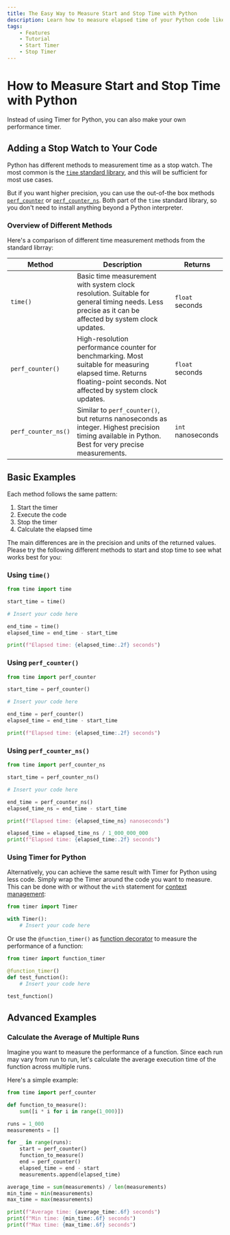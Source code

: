 ```yaml
---
title: The Easy Way to Measure Start and Stop Time with Python
description: Learn how to measure elapsed time of your Python code like a stop watch. Includes code examples for beginners and advanced users.
tags:
    - Features
    - Tutorial
    - Start Timer
    - Stop Timer
---
```


# How to Measure Start and Stop Time with Python
Instead of using Timer for Python, you can also make your own performance timer.

## Adding a Stop Watch to Your Code
Python has different methods to measurement time as a stop watch. The most common is the [`time` standard library](https://docs.python.org/3/library/time.html), and this will be sufficient for most use cases.

But if you want higher precision, you can use the out-of-the box methods [`perf_counter`](https://docs.python.org/3/library/time.html#time.perf_counter) or [`perf_counter_ns`](https://docs.python.org/3/library/time.html#time.perf_counter_ns). Both part of the `time` standard library, so you don't need to install anything beyond a Python interpreter.

### Overview of Different Methods
Here's a comparison of different time measurement methods from the standard librray:

| Method              | Description                                                                                                                                                           | Returns           |
| ------------------- | --------------------------------------------------------------------------------------------------------------------------------------------------------------------- | ----------------- |
| `time()`            | Basic time measurement with system clock resolution. Suitable for general timing needs. Less precise as it can be affected by system clock updates.                   | `float` seconds   |                                                                                                                                                                                                                                                                                                                                                                                                                                                                                                                                                                                                                                                                                      |
| `perf_counter()`    | High-resolution performance counter for benchmarking. Most suitable for measuring elapsed time. Returns floating-point seconds. Not affected by system clock updates. | `float` seconds   |
| `perf_counter_ns()` | Similar to `perf_counter()`, but returns nanoseconds as integer. Highest precision timing available in Python. Best for very precise measurements.                    | `int` nanoseconds |

## Basic Examples
Each method follows the same pattern:

1. Start the timer
2. Execute the code
3. Stop the timer
4. Calculate the elapsed time

The main differences are in the precision and units of the returned values. Please try the following different methods to start and stop time to see what works best for you:

### Using `time()`
```python linenums="1" hl_lines="3 7-8"
from time import time

start_time = time()

# Insert your code here

end_time = time()
elapsed_time = end_time - start_time

print(f"Elapsed time: {elapsed_time:.2f} seconds")
```

### Using `perf_counter()`
```python linenums="1" hl_lines="3 7-8"
from time import perf_counter

start_time = perf_counter()

# Insert your code here

end_time = perf_counter()
elapsed_time = end_time - start_time

print(f"Elapsed time: {elapsed_time:.2f} seconds")
```

### Using `perf_counter_ns()`
```python linenums="1" hl_lines="3 7-8"
from time import perf_counter_ns

start_time = perf_counter_ns()

# Insert your code here

end_time = perf_counter_ns()
elapsed_time_ns = end_time - start_time

print(f"Elapsed time: {elapsed_time_ns} nanoseconds")

elapsed_time = elapsed_time_ns / 1_000_000_000
print(f"Elapsed time: {elapsed_time:.2f} seconds")
```

### Using Timer for Python
Alternatively, you can achieve the same result with Timer for Python using less code. Simply wrap the Timer around the code you want to measure. This can be done with or without the `with` statement for [context management](../context-manager.md):

```python linenums="1" hl_lines="3"
from timer import Timer

with Timer():
    # Insert your code here
```

Or use the `@function_timer()` as [function decorator](../function-decorator.md) to measure the performance of a function:

```python linenums="1" hl_lines="3"
from timer import function_timer

@function_timer()
def test_function():
    # Insert your code here

test_function()
```

## Advanced Examples
### Calculate the Average of Multiple Runs
Imagine you want to measure the performance of a function. Since each run may vary from run to run, let's calculate the average execution time of the function across multiple runs.

Here's a simple example:

```python linenums="1"
from time import perf_counter

def function_to_measure():
    sum([i * i for i in range(1_000)])

runs = 1_000
measurements = []

for _ in range(runs):
    start = perf_counter()
    function_to_measure()
    end = perf_counter()
    elapsed_time = end - start
    measurements.append(elapsed_time)

average_time = sum(measurements) / len(measurements)
min_time = min(measurements)
max_time = max(measurements)

print(f"Average time: {average_time:.6f} seconds")
print(f"Min time: {min_time:.6f} seconds")
print(f"Max time: {max_time:.6f} seconds")
```
